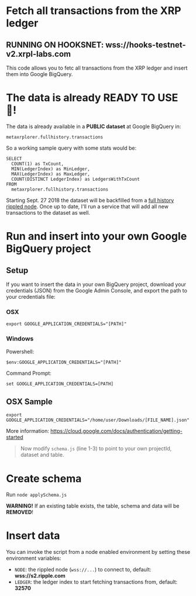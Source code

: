 # Fetch all transactions from the XRP ledger

## RUNNING ON HOOKSNET: wss://hooks-testnet-v2.xrpl-labs.com

This code allows you to fetc all transactions from the XRP ledger and insert them into Google BigQuery. 

# The data is already READY TO USE 🎉!

The data is already available in a **PUBLIC dataset** at Google BigQuery in:

```
metaxrplorer.fullhistory.transactions
```

So a working sample query with some stats would be:

```
SELECT 
  COUNT(1) as TxCount,
  MIN(LedgerIndex) as MinLedger,
  MAX(LedgerIndex) as MaxLedger,
  COUNT(DISTINCT LedgerIndex) as LedgersWithTxCount
FROM 
  metaxrplorer.fullhistory.transactions
```

Starting Sept. 27 2018 the dataset will be backfilled from a [full history rippled node](https://twitter.com/WietseWind/status/1027957804429193216). Once up to date, I'll run a service that will add all new transactions to the dataset as well.

# Run and insert into your own Google BigQuery project

## Setup

If you want to insert the data in your own BigQuery project, download your credentials (JSON) from the Google Admin Console, and export the path to your credentials file:

### OSX 

```
export GOOGLE_APPLICATION_CREDENTIALS="[PATH]"
```

### Windows

Powershell:

```
$env:GOOGLE_APPLICATION_CREDENTIALS="[PATH]"
```

Command Prompt:

```
set GOOGLE_APPLICATION_CREDENTIALS=[PATH]
```

## OSX Sample

```
export GOOGLE_APPLICATION_CREDENTIALS="/home/user/Downloads/[FILE_NAME].json"
```

More information:
https://cloud.google.com/docs/authentication/getting-started

> Now modify `schema.js` (line 1-3) to point to your own projectId, dataset and table.

# Create schema

Run `node applySchema.js`

**WARNING!** If an existing table exists, the table, schema and data will be **REMOVED**!

# Insert data

You can invoke the script from a node enabled environment by setting these environment variables:

- `NODE`: the rippled node (`wss://...`) to connect to, default: **wss://s2.ripple.com**
- `LEDGER`: the ledger index to start fetching transactions from, default: **32570**
